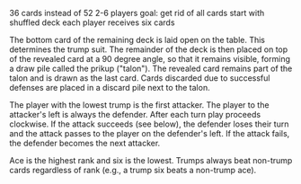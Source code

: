 36 cards instead of 52
2-6 players
goal: get rid of all cards
start with shuffled deck
each player receives six cards

The bottom card of the remaining deck is laid open on the table.
This determines the trump suit.
The remainder of the deck is then placed on top of the revealed card at a 90 degree angle, so that it remains visible, forming a draw pile called the prikup ("talon"). The revealed card remains part of the talon and is drawn as the last card. Cards discarded due to successful defenses are placed in a discard pile next to the talon.

The player with the lowest trump is the first attacker. The player to the attacker's left is always the defender. After each turn play proceeds clockwise. If the attack succeeds (see below), the defender loses their turn and the attack passes to the player on the defender's left. If the attack fails, the defender becomes the next attacker.

Ace is the highest rank and six is the lowest. Trumps always beat non-trump cards regardless of rank (e.g., a trump six beats a non-trump ace).
